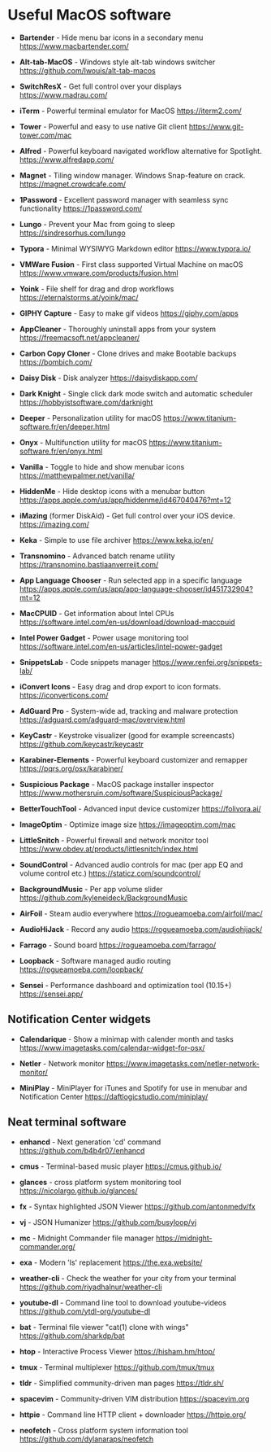 # Useful MacOS software

-   **Bartender** - Hide menu bar icons in a secondary menu
    https://www.macbartender.com/

-   **Alt-tab-MacOS** - Windows style alt-tab windows switcher
    https://github.com/lwouis/alt-tab-macos

-   **SwitchResX** - Get full control over your displays
    https://www.madrau.com/

-   **iTerm** - Powerful terminal emulator for MacOS
    https://iterm2.com/

-   **Tower**  - Powerful and easy to use native Git client
    https://www.git-tower.com/mac

-   **Alfred** - Powerful keyboard navigated workflow alternative for Spotlight.
    https://www.alfredapp.com/

-   **Magnet** - Tiling window manager. Windows Snap-feature on crack.
    https://magnet.crowdcafe.com/

-   **1Password** - Excellent password manager with seamless sync functionality
    https://1password.com/

-   **Lungo** - Prevent your Mac from going to sleep
    https://sindresorhus.com/lungo

-   **Typora** - Minimal WYSIWYG Markdown editor
    https://www.typora.io/

-   **VMWare Fusion** - First class supported Virtual Machine on macOS
    https://www.vmware.com/products/fusion.html

-   **Yoink** - File shelf for drag and drop workflows
    https://eternalstorms.at/yoink/mac/

-   **GIPHY Capture** - Easy to make gif videos
    https://giphy.com/apps

-   **AppCleaner** - Thoroughly uninstall apps from your system
    https://freemacsoft.net/appcleaner/

-   **Carbon Copy Cloner** - Clone drives and make Bootable backups
    https://bombich.com/

-   **Daisy Disk** - Disk analyzer
    https://daisydiskapp.com/

-   **Dark Knight** - Single click dark mode switch and automatic scheduler 
    https://hobbyistsoftware.com/darknight

-   **Deeper** - Personalization utility for macOS
    https://www.titanium-software.fr/en/deeper.html

-   **Onyx** - Multifunction utility for macOS 
    https://www.titanium-software.fr/en/onyx.html

-   **Vanilla** - Toggle to hide and show menubar icons
    https://matthewpalmer.net/vanilla/

-   **HiddenMe** - Hide desktop icons with a menubar button
    https://apps.apple.com/us/app/hiddenme/id467040476?mt=12

-   **iMazing** (former DiskAid) - Get full control over your iOS device.
    https://imazing.com/

-   **Keka** - Simple to use file archiver
    https://www.keka.io/en/

-   **Transnomino** - Advanced batch rename utility
    https://transnomino.bastiaanverreijt.com/

-   **App Language Chooser** - Run selected app in a specific language
    https://apps.apple.com/us/app/app-language-chooser/id451732904?mt=12

-   **MacCPUID** - Get information about Intel CPUs
    https://software.intel.com/en-us/download/download-maccpuid

-   **Intel Power Gadget** - Power usage monitoring tool
    https://software.intel.com/en-us/articles/intel-power-gadget

-   **SnippetsLab** - Code snippets manager
    https://www.renfei.org/snippets-lab/

-   **iConvert Icons** - Easy drag and drop export to icon formats.
    https://iconverticons.com/

-   **AdGuard Pro** - System-wide ad, tracking and malware protection
    https://adguard.com/adguard-mac/overview.html

-   **KeyCastr** - Keystroke visualizer (good for example screencasts)
    https://github.com/keycastr/keycastr

-   **Karabiner-Elements** - Powerful keyboard customizer and remapper
    https://pqrs.org/osx/karabiner/

-   **Suspicious Package** - MacOS package installer inspector
    https://www.mothersruin.com/software/SuspiciousPackage/

-   **BetterTouchTool** - Advanced input device customizer 
    https://folivora.ai/

-   **ImageOptim** - Optimize image size
    https://imageoptim.com/mac

-   **LittleSnitch** - Powerful firewall and network monitor tool
    https://www.obdev.at/products/littlesnitch/index.html

-   **SoundControl** - Advanced audio controls for mac (per app EQ and volume control etc.)
    https://staticz.com/soundcontrol/

-   **BackgroundMusic** - Per app volume slider
    https://github.com/kyleneideck/BackgroundMusic

-   **AirFoil** - Steam audio everywhere
    https://rogueamoeba.com/airfoil/mac/

-   **AudioHiJack** - Record any audio
    https://rogueamoeba.com/audiohijack/

-   **Farrago** - Sound board
    https://rogueamoeba.com/farrago/

-   **Loopback** - Software managed audio routing
    https://rogueamoeba.com/loopback/

-   **Sensei** - Performance dashboard and optimization tool (10.15+)
    https://sensei.app/



## Notification Center widgets

-   **Calendarique** - Show a minimap with calender month and tasks
    https://www.imagetasks.com/calendar-widget-for-osx/

-   **Netler** - Network monitor
    https://www.imagetasks.com/netler-network-monitor/

-   **MiniPlay** - MiniPlayer for iTunes and Spotify for use in menubar and Notification Center
    https://daftlogicstudio.com/miniplay/



## Neat terminal software

-   **enhancd** - Next generation 'cd' command
    https://github.com/b4b4r07/enhancd

-   **cmus** - Terminal-based music player
    https://cmus.github.io/

-   **glances** - cross platform system monitoring tool
    https://nicolargo.github.io/glances/

-   **fx** - Syntax highlighted JSON Viewer
    https://github.com/antonmedv/fx

-   **vj** - JSON Humanizer
    https://github.com/busyloop/vj

-   **mc** - Midnight Commander file manager
    https://midnight-commander.org/

-   **exa** - Modern 'ls' replacement
    https://the.exa.website/

-   **weather-cli** - Check the weather for your city from your terminal
    https://github.com/riyadhalnur/weather-cli

-   **youtube-dl** - Command line tool to download youtube-videos
    https://github.com/ytdl-org/youtube-dl

-   **bat** - Terminal file viewer "cat(1) clone with wings"
    https://github.com/sharkdp/bat

-   **htop** - Interactive Process Viewer
    https://hisham.hm/htop/

-   **tmux** - Terminal multiplexer
    https://github.com/tmux/tmux

-   **tldr** - Simplified community-driven man pages
    https://tldr.sh/

-   **spacevim** - Community-driven VIM distribution
    https://spacevim.org

-   **httpie** - Command line HTTP client + downloader
    https://httpie.org/

-   **neofetch** - Cross platform system information tool
    https://github.com/dylanaraps/neofetch
